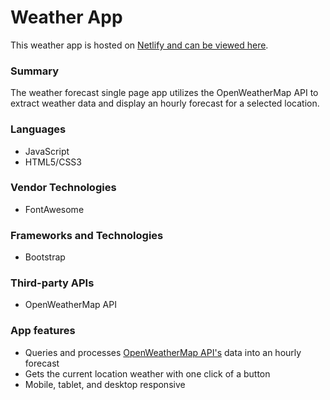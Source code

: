 # Weather App

This weather app is hosted on [Netlify and can be viewed here](https://sad-lichterman-38115d.netlify.app/).

### Summary

The weather forecast single page app utilizes the OpenWeatherMap API to extract weather data and display an hourly forecast for a selected location.

### Languages

* JavaScript
* HTML5/CSS3

### Vendor Technologies
* FontAwesome

### Frameworks and Technologies
* Bootstrap

### Third-party APIs

* OpenWeatherMap API

### App features

* Queries and processes [OpenWeatherMap API's](http://openweathermap.org/api) data into an hourly forecast
* Gets the current location weather with one click of a button
* Mobile, tablet, and desktop responsive
        
       
